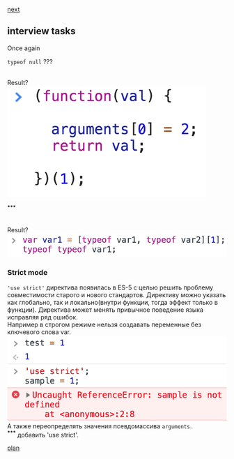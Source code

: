 <a href="02.md">next</a>

<h2>interview tasks</h2>


<div>
Once again

<code>typeof null</code> ???
</div>

<br/>

<div>
Result?

<br>
<img src="media/01-1.png">

<sup><strong>***</strong></sup>
</div>

<br/>

<div>
Result?

<br/>
<img src="media/01-3.png">

</div>

<h3>Strict mode</h3>

<div>
<code>'use strict'</code> директива появилась в ES-5 с целью решить проблему совместимости старого и нового стандартов.
Директиву можно указать как глобально, так и локально(внутри функции, тогда эффект только в функции).
Директива может менять привычное поведение языка исправляя ряд ошибок.

<br>
Например в строгом режиме нельзя создавать переменные без ключевого слова var.

<br>
<img src="media/01-2.png">

<br>
А также переопределять значения псевдомассива <code>arguments</code>.

</div>



<div class="footer">
<sup><strong>***</strong></sup> добавить 'use strict'.
</div>

<a href="00.md">plan</a>
